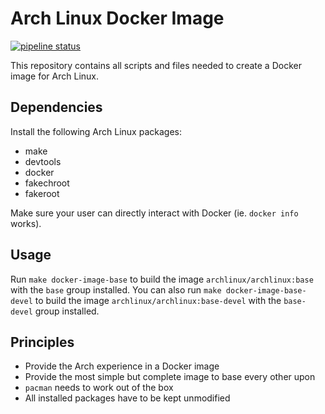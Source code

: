 # Arch Linux Docker Image
[![pipeline status](https://gitlab.archlinux.org/archlinux/archlinux-docker/badges/master/pipeline.svg)](https://gitlab.archlinux.org/archlinux/archlinux-docker/-/commits/master)

This repository contains all scripts and files needed to create a Docker image for Arch Linux.

## Dependencies
Install the following Arch Linux packages:

* make
* devtools
* docker
* fakechroot
* fakeroot

Make sure your user can directly interact with Docker (ie. `docker info` works).

## Usage
Run `make docker-image-base` to build the image `archlinux/archlinux:base` with the
`base` group installed. You can also run `make docker-image-base-devel` to
build the image `archlinux/archlinux:base-devel` with the `base-devel` group installed.

## Principles
* Provide the Arch experience in a Docker image
* Provide the most simple but complete image to base every other upon
* `pacman` needs to work out of the box
* All installed packages have to be kept unmodified
